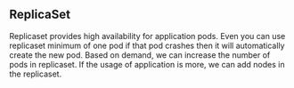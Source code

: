 ## ReplicaSet

Replicaset provides high availability for application pods. Even you can use replicaset minimum of one pod if that pod crashes then it will automatically create the new pod. Based on demand, we can increase the number of pods in replicaset. If the usage of application is more, we can add nodes in the replicaset.